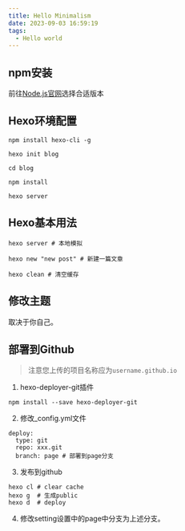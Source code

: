 ```yaml
---
title: Hello Minimalism
date: 2023-09-03 16:59:19
tags:
  - Hello world
---
```


## npm安装

前往[Node.js官网](https://nodejs.org/en)选择合适版本

## Hexo环境配置

```shell
npm install hexo-cli -g

hexo init blog

cd blog

npm install

hexo server
```

## Hexo基本用法

```shell
hexo server # 本地模拟

hexo new "new post" # 新建一篇文章

hexo clean # 清空缓存
```

## 修改主题

取决于你自己。

## 部署到Github

> 注意您上传的项目名称应为`username.github.io`

1. hexo-deployer-git插件

```shell
npm install --save hexo-deployer-git
```

2. 修改_config.yml文件

```shell
deploy:
  type: git
  repo: xxx.git
  branch: page # 部署到page分支
```

3. 发布到github

```shell
hexo cl # clear cache
hexo g 	# 生成public
hexo d	# deploy
```

4. 修改setting设置中的page中分支为上述分支。


